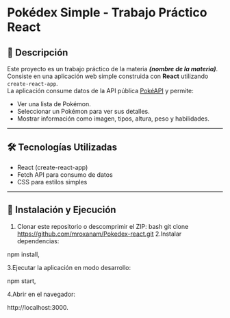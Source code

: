 # Pokédex Simple - Trabajo Práctico React

## 📖 Descripción
Este proyecto es un trabajo práctico de la materia ___(nombre de la materia)___.
Consiste en una aplicación web simple construida con **React** utilizando `create-react-app`.  
La aplicación consume datos de la API pública [PokéAPI](https://pokeapi.co/) y permite:

- Ver una lista de Pokémon.
- Seleccionar un Pokémon para ver sus detalles.
- Mostrar información como imagen, tipos, altura, peso y habilidades.

---

## 🛠️ Tecnologías Utilizadas
- React (create-react-app)
- Fetch API para consumo de datos
- CSS para estilos simples

---

## 🚀 Instalación y Ejecución

1. Clonar este repositorio o descomprimir el ZIP:
bash git clone https://github.com/mroxanam/Pokedex-react.git
2.Instalar dependencias:

npm install,


3.Ejecutar la aplicación en modo desarrollo:

npm start,


4.Abrir en el navegador:

http://localhost:3000.